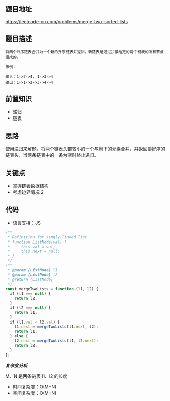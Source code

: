 ## 题目地址

https://leetcode-cn.com/problems/merge-two-sorted-lists

## 题目描述

```
将两个升序链表合并为一个新的升序链表并返回。新链表是通过拼接给定的两个链表的所有节点组成的。 

示例：

输入：1->2->4, 1->3->4
输出：1->1->2->3->4->4

```

## 前置知识

- 递归
- 链表

## 思路

使用递归来解题，将两个链表头部较小的一个与剩下的元素合并，并返回排好序的链表头，当两条链表中的一条为空时终止递归。

## 关键点

- 掌握链表数据结构
- 考虑边界情况 2

## 代码

- 语言支持：JS

```js
/**
 * Definition for singly-linked list.
 * function ListNode(val) {
 *     this.val = val;
 *     this.next = null;
 * }
 */
/**
 * @param {ListNode} l1
 * @param {ListNode} l2
 * @return {ListNode}
 */
const mergeTwoLists = function (l1, l2) {
  if (l1 === null) {
    return l2;
  }
  if (l2 === null) {
    return l1;
  }
  if (l1.val < l2.val) {
    l1.next = mergeTwoLists(l1.next, l2);
    return l1;
  } else {
    l2.next = mergeTwoLists(l1, l2.next);
    return l2;
  }
};
```

**_复杂度分析_**

M、N 是两条链表 l1、l2 的长度

- 时间复杂度：O(M+N)
- 空间复杂度：O(M+N)
